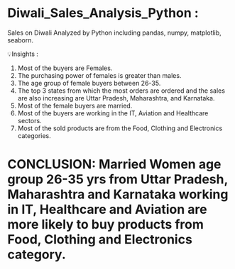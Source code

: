 # Diwali_Sales_Analysis_Python :

Sales on Diwali Analyzed by Python including pandas, numpy, matplotlib, seaborn.

💡Insights :
1. Most of the buyers are Females.
2. The purchasing power of females is greater than males.
3. The age group of female buyers between 26-35.
4. The top 3 states from which the most orders are ordered and the  sales are also increasing are Uttar Pradesh, Maharashtra, and Karnataka.
5. Most of the female buyers are married.
6. Most of the buyers are working in the IT, Aviation and Healthcare sectors.
7. Most of the sold products are from the Food, Clothing and Electronics categories.

 
 # CONCLUSION:    Married Women age group 26-35 yrs from Uttar Pradesh, Maharashtra and Karnataka working in IT, Healthcare and Aviation are more likely to buy products from Food, Clothing and Electronics category.

